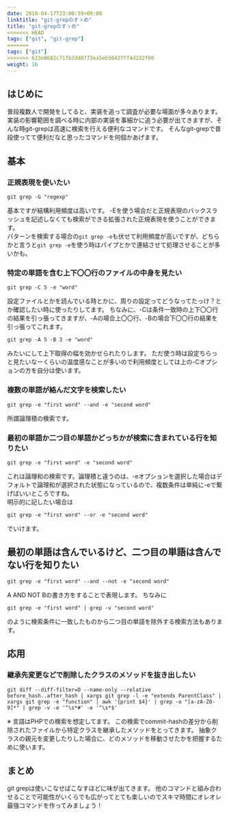 ```yaml
---
date: 2018-04-17T23:00:59+09:00
linktitle: "git-grepのすゝめ"
title: "git-grepのすゝめ"
<<<<<<< HEAD
tags: ["git", "git-grep"]
=======
tags: ["git"]
>>>>>>> 623e0682c71fb2dd0773ea5eb50427ff4d232f00
weight: 16
---
```


## はじめに

普段複数人で開発をしてると、実装を追って調査が必要な場面が多々あります。
実装の影響範囲を調べる時に内部の実装を事細かに追う必要が出てきますが、そんな時git-grepは高速に検索を行える便利なコマンドです。
そんなgit-grepで普段使ってて便利だなと思ったコマンドを何個かあげます。

## 基本

### 正規表現を使いたい

```
git grep -G "regexp"
```
基本ですが結構利用頻度は高いです。
-Eを使う場合だと正規表現のバックスラッシュを記述しなくても検索ができる拡張された正規表現を使うことができます。  
パターンを検索する場合の``git grep -e``も伏せて利用頻度が高いですが、どちらかと言うと``git grep -e``を使う時はパイプとかで連結させて処理させることが多いかも。

### 特定の単語を含む上下〇〇行のファイルの中身を見たい

```
git grep -C 5 -e "word"
```
設定ファイルとかを読んでいる時とかに、周りの設定ってどうなってたっけ？とか確認したい時に使ったりしてます。
ちなみに、-Cは条件一致時の上下〇〇行の結果を引っ張ってきますが、-Aの場合上〇〇行、-Bの場合下〇〇行の結果を引っ張ってこれます。

```
git grep -A 5 -B 3 -e "word"
```

みたいにして上下取得の幅を効かせられたりします。
ただ使う時は設定ちらっと見たいなーくらいの温度感なことが多いので利用頻度としては上の-Cオプションの方を自分は使います。


### 複数の単語が絡んだ文字を検索したい

```
git grep -e "first word" --and -e "second word"
```

所謂論理積の検索です。

### 最初の単語か二つ目の単語かどっちかが検索に含まれている行を知りたい

```
git grep -e "first word" -e "second word"
```

これは論理和の検索です。論理積と違うのは、-eオプションを選択した場合はデフォルトで論理和が選択された状態になっているので、複数条件は単純に-eで繋げばいいところですね。  
明示的に記したい場合は  

```
git grep -e "first word" --or -e "second word"
```

でいけます。

## 最初の単語は含んでいるけど、二つ目の単語は含んでない行を知りたい

```
git grep -e "first word" --and --not -e "second word"
```

A AND NOT Bの書き方をすることで表現します。
ちなみに

```
git grep -e "first word" | grep -v "second word"
```

のように検索条件に一致したものから二つ目の単語を除外する検索方法もあります。

## 応用

### 継承先変更などで削除したクラスのメソッドを抜き出したい

```
git diff --diff-filter=D --name-only --relative before_hash..after_hash | xargs git grep -l -e "extends ParentClass" | xargs git grep -e "function" | awk '{print $4}' | grep -o "[a-zA-Z0-9]*" | grep -v -e '^\s*#' -e '^\s*$'
```

※ 言語はPHPでの検索を想定してます。
この検索でcommit-hashの差分から削除されたファイルから特定クラスを継承したメソッドをとってきます。
抽象クラスの親元を変更したりした場合に、どのメソッドを移動させたかを把握するために使います。

## まとめ

git grepは使いこなせばこなすほどに味が出てきます。
他のコマンドと組み合わせることで可能性がいくらでも広がってとても楽しいのでスキマ時間にオレオレ最強コマンドを作ってみましょう！